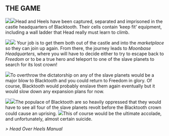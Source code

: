 ## THE GAME

![](texture-heels.walking.right.2)![](texture-animated-head.idle.towards?float-right&clear-left)Head and Heels have been captured, separated and imprisoned in the castle
headquarters of Blacktooth. Their cells contain ‘keep fit’ equipment, including
a wall ladder that Head really must learn to climb.

![](texture-market.wall.fruits.left?bg-pureBlack)![](texture-moonbase.wall.window2.away?bg-pureBlack&float-right) Your job is to get them both
out of the castle and into the *marketplace* so they can join up again. From
there, the journey leads to *Moonbase Headquarters*, where you will have to decide
either to try to escape back to *Freedom* or to be a true hero and teleport to one
of the slave planets to search for its lost crown!

![](texture-crown)To overthrow the dictatorship on any of the slave planets would be a major blow
to Blacktooth and you could return to Freedom in glory. Of course, Blacktooth
would probably enslave them again eventually but it would slow down any
expansion plans for now.


![](texture-cyberman.towards?float-right&relative&z-topSprite)![](texture-animated-bubbles.cold?float-right&clear-right&relative&bottom-bottomStackPullup)The populace of Blacktooth are so heavily oppressed
that they would have to see all four of the slave planets revolt before the
Blacktooth crown could cause an uprising. ![](texture-animated-turtle.right)This of course would be the ultimate
accolade, and unfortunately, almost certain suicide.

*> Head Over Heels Manual*
